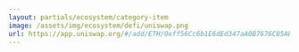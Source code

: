 ```yaml
---
layout: partials/ecosystem/category-item
image: /assets/img/ecosystem/defi/uniswap.png
url: https://app.uniswap.org/#/add/ETH/0xff56Cc6b1E6dEd347aA0B7676C85AB0B3D08B0FA
---
```

